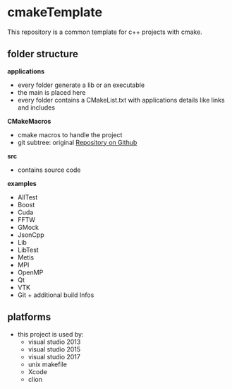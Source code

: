 # cmakeTemplate
This repository is a common template for c++ projects with cmake.

## folder structure

**applications**
- every folder generate a lib or an executable
- the main is placed here
- every folder contains a CMakeList.txt with applications details like links and includes

**CMakeMacros**
- cmake macros to handle the project
- git subtree: original [Repository on Github](https://github.com/ClubOfDigitalEngineering/CMakeMacros)

**src**
- contains source code

**examples**
- AllTest
- Boost
- Cuda
- FFTW
- GMock
- JsonCpp
- Lib
- LibTest
- Metis
- MPI
- OpenMP
- Qt
- VTK
- Git + additional build Infos



## platforms
- this project is used by:
  - visual studio 2013
  - visual studio 2015
  - visual studio 2017
  - unix makefile
  - Xcode
  - clion
